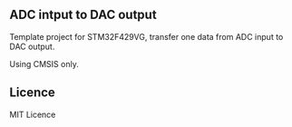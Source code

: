 ## ADC intput to DAC output
Template project for STM32F429VG, transfer one data from ADC input
to DAC output.


Using CMSIS only.

## Licence
MIT Licence
